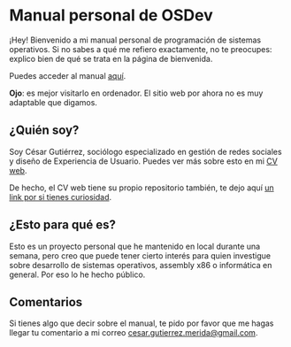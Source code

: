 # Manual personal de OSDev
¡Hey! Bienvenido a mi manual personal de programación de sistemas operativos. Si no sabes a qué me refiero exactamente, no te preocupes: explico bien de qué se trata en la página de bienvenida.

Puedes acceder al manual [aquí](https://cesar-gp.github.io/os-dev).

**Ojo**: es mejor visitarlo en ordenador. El sitio web por ahora no es muy adaptable que digamos.

## ¿Quién soy?
Soy César Gutiérrez, sociólogo especializado en gestión de redes sociales y diseño de Experiencia de Usuario. Puedes ver más sobre esto en mi [CV web](https://cesar-gp.github.io).

De hecho, el CV web tiene su propio repositorio también, te dejo aquí [un link por si tienes curiosidad](https://github.com/cesar-gp/cesar-gp.github.io).

## ¿Esto para qué es?
Esto es un proyecto personal que he mantenido en local durante una semana, pero creo que puede tener cierto interés para quien investigue sobre desarrollo de sistemas operativos, assembly x86 o informática en general. Por eso lo he hecho público.

## Comentarios
Si tienes algo que decir sobre el manual, te pido por favor que me hagas llegar tu comentario a mi correo [cesar.gutierrez.merida@gmail.com](mailto:cesar.gutierrez.merida@gmail.com).